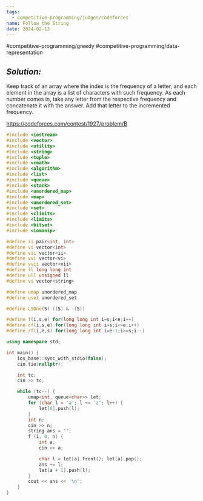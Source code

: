 ```yaml
---
tags:
  - competitive-programming/judges/codeforces
name: Follow the String
date: 2024-02-13
---
```

#competitive-programming/greedy #competitive-programming/data-representation 
## _Solution:_
Keep track of an array where the index is the frequency of a letter, and each element in the array is a list of characters with such frequency. As each number comes in, take any letter from the respective frequency and concatenate it with the answer. Add that letter to the incremented frequency.

https://codeforces.com/contest/1927/problem/B
```cpp
#include <iostream>
#include <vector>
#include <utility>
#include <string>
#include <tuple>
#include <cmath>
#include <algorithm>
#include <list>
#include <queue>
#include <stack>
#include <unordered_map>
#include <map>
#include <unordered_set>
#include <set>
#include <climits>
#include <limits>
#include <bitset>
#include <iomanip>

#define ii pair<int, int>
#define vi vector<int>
#define vii vector<ii>
#define vvi vector<vi>
#define vvii vector<vii>
#define ll long long int
#define ull unsigned ll
#define vs vector<string>

#define umap unordered_map
#define uset unordered_set

#define LSOne(S) ((S) & -(S))

#define f(i,s,e) for(long long int i=s;i<e;i++)
#define cf(i,s,e) for(long long int i=s;i<=e;i++)
#define rf(i,e,s) for(long long int i=e-1;i>=s;i--)

using namespace std;

int main() {
    ios_base::sync_with_stdio(false);
    cin.tie(nullptr);

    int tc;
    cin >> tc;

    while (tc--) {
        umap<int, queue<char>> let;
        for (char l = 'a'; l <= 'z'; l++) {
            let[0].push(l);
        }
        int n;
        cin >> n;
        string ans = "";
        f (i, 0, n) {
            int a;
            cin >> a;

            char l = let[a].front(); let[a].pop();
            ans += l;
            let[a + 1].push(l);
        }
        cout << ans << '\n';
    }
}
```